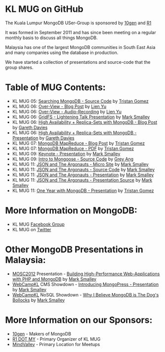 # KL MUG on GitHub

The Kuala Lumpur MongoDB USer-Group is sponsored by [10gen](http://10gen.com) and [R1](http://r1.my)

It was formed in September 2011 and has since been meeting on a regular monthly basis to discuss all things MongoDB.

Malaysia has one of the largest MongoDB communities in South East Asia and many companies using the database in production.

We have started a collection of presentations and source-code that the group shares.

# Table of MUG Contents:
* KL MUG 05: [Searching MongoDB - Source Code](https://www.dropbox.com/sh/njuy7onxvoft1du/loOZnsf6wp) by [Tristan Gomez](http://twitter.com/parasquid)
* KL MUG 06: [Over-View - Blog Post](http://www.joshuatly.com/kuala-lumpur-mongodb-user-group-6-notes-recording/) by [Lien Yu](http://twitter.com/joshualty)
* KL MUG 06: [Over-View - Audio-Recording](http://dl.dropbox.com/u/5677336/KLMUG-2012-05.mp3) by [Lien Yu](http://twitter.com/joshualty)
* KL MUG 06: [GridFS - Lightening Talk Presentation](http://www.slideshare.net/marksmalley1/serving-images-with-gridfs) by [Mark Smalley](http://twitter.com/m_smalley)
* KL MUG 06: [High Availability + Replica-Sets with MongoDB - Blog Post](http://www.shaolintiger.com/2012/05/07/high-availability-mongodb-replica-sets-a-how-to-kinda-tutorial/) by [Gareth Davies](http://twitter.com/shaolintiger)
* KL MUG 06: [High Availability + Replica-Sets with MongoDB - Presentation](http://www.slideshare.net/shaolintiger/high-availabiltity-replica-sets-with-mongodb) by [Gareth Davies](http://twitter.com/shaolintiger)
* KL MUG 07: [MongoDB MapReduce - Blog Post](http://plan49.com/presentations/klmug-mapreduce) by [Tristan Gomez](http://twitter.com/parasquid)
* KL MUG 07: [MongoDB MapReduce - PDF](http://plan49.com/attachments/klmug-mapreduce.pdf) by [Tristan Gomez](http://twitter.com/parasquid)
* KL MUG 09: [Keynote - Presentation](http://www.slideshare.net/marksmalley1/kl-mug-9) by [Mark Smalley](http://twitter.com/m_smalley)
* KL MUG 09: [Intro to Mongoose - Source Code](https://github.com/conancat/klmug-mongoose) by [Grey Ang](http://twitter.com/conancat)
* KL MUG 11: [JSON and The Argonauts - Micro Site](#) by [Mark Smalley](http://twitter.com/m_smalley)
* KL MUG 11: [JSON and The Argonauts - Source Code](#) by [Mark Smalley](http://twitter.com/m_smalley)
* KL MUG 11: [JSON and The Argonauts - Presentation](#) by [Mark Smalley](http://twitter.com/m_smalley)
* KL MUG 11: [JSON and The Argonauts - Presentation Source](#) by [Mark Smalley](http://twitter.com/m_smalley)
* KL MUG 11: [One Year with MongoDB - Presentation](http://www.slideshare.net/parasquid1/one-year-with-mongo-db-klmug-presentation) by [Tristan Gomez](http://twitter.com/parasquid)

# More Information on MongoDB:
* KL MUG [Facebook Group](https://facebook.com/groups/klmug/)
* KL MUG on [Twitter](https://twitter.com/klmug/)

# Other MongoDB Presentations in Malaysia:
* [MOSC2012](http://mosc.my) Presentation - [Building High-Performance Web-Applications with PHP and MongoDB](http://www.slideshare.net/r1dotmy/mosc2012-building-highperformance-webapplication-with-php-mongodb) by [Mark Smalley](http://twitter.com/m_smalley)
* [WebCampKL](http://webcamp.my) CMS Showdown - [Introducing MongoPress - Presentation](http://www.slideshare.net/marksmalley1/introducing-mongopress) by [Mark Smalley](http://twitter.com/m_smalley)
* [WebCampKL](http://webcamp.my) NoSQL Showdown - [Why I Believe MongoDB is The Dog's Bollocks](http://www.slideshare.net/marksmalley1/why-i-believe-mongodb-is-the-dogs-bollocks) by [Mark Smalley](http://twitter.com/m_smalley)

# More Information on our Sponsors:
* [10gen](https://10gen.com)  - Makers of MongoDB
* [R1 DOT MY](https://r1.my) - Primary Organizer of KL MUG
* [MindValley](https://mindvalley.com) - Primary Location for Meetups